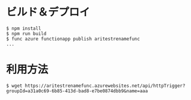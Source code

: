 # ビルド＆デプロイ

```
$ npm install
$ npm run build
$ func azure functionapp publish aritestrenamefunc
...
```

# 利用方法

```
$ wget https://aritestrenamefunc.azurewebsites.net/api/httpTrigger?groupId=a31a0c69-6b85-413d-bad8-e7be0874dbb9&name=aaa

```
